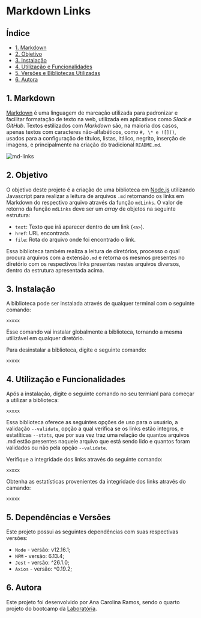 # Markdown Links

## Índice

* [1. Markdown](#1-markdown)
* [2. Objetivo](#2-objetivo)
* [3. Instalação](#3-instalação)
* [4. Utilização e Funcionalidades](#4-utilização-e-funcionalidades)
* [5. Versões e Bibliotecas Utilizadas](#5-versões-e-bibliotecas-utilizadas)
* [6. Autora](#6-autora)

## 1. Markdown

[Markdown](https://pt.wikipedia.org/wiki/Markdown) é uma linguagem de marcação utilizada para padronizar e 
facilitar formatação de texto na web, utilizada em aplicativos como *Slack e GitHub*. Textos estilizados 
com *Markdown* são, na maioria dos casos, apenas textos com caracteres não-alfabéticos, como `#, \* e ![]()`,
usados para a configuração de títulos, listas, itálico, negrito, inserção de imagens, e principalmente na 
criação do tradicional `README.md`.

![md-links](https://user-images.githubusercontent.com/110297/42118443-b7a5f1f0-7bc8-11e8-96ad-9cc5593715a6.jpg)

## 2. Objetivo

O objetivo deste projeto é a criação de uma biblioteca em [Node.js](https://nodejs.org/) utilizando Javascript para 
realizar a leitura de arquivos `.md` retornando os links em Markdown do respectivo arquivo através da função `mdLinks`. 
O valor de retorno da função `mdLinks` deve ser um *array* de objetos na seguinte estrutura:
  
  * `text`: Texto que irá aparecer dentro de um link (`<a>`).
  * `href`: URL encontrada.
  * `file`: Rota do arquivo onde foi encontrado o link.

Essa biblioteca também realiza a leitura de diretórios, processo o qual procura arquivos com a extensão`.md` e retorna os 
mesmos presentes no diretório com os respectivos links presentes nestes arquivos diversos, dentro da estrutura apresentada acima.

## 3. Instalação

A biblioteca pode ser instalada através de qualquer terminal com o seguinte comando:

`xxxxx`

Esse comando vai instalar globalmente a biblioteca, tornando a mesma utilizável em qualquer diretório.

Para desinstalar a biblioteca, digite o seguinte comando:

`xxxxx`

## 4. Utilização e Funcionalidades

Após a instalação, digite o seguinte comando no seu termianl para começar a utilizar a biblioteca:

`xxxxx`

Essa biblioteca oferece as seguintes opções de uso para o usuário, a validação `--validate`, opção a qual verifica 
se os links estão integros, e estatíticas `--stats`, que por sua vez traz uma relação de quantos arquivos .md estão 
presentes naquele arquivo que está sendo lido e quantos foram validados ou não pela opção `--validate`.

Verifique a integridade dos links através do seguinte comando:

`xxxxx`

Obtenha as estatísticas provenientes da integridade dos links através do camando:

`xxxxx`

## 5. Dependências e Versões

  Este projeto possui as seguintes dependências com suas respectivas versões:

* `Node` - versão: v12.16.1;
* `NPM` - versão: 6.13.4;
* `Jest` - versão: ^26.1.0;
* `Axios` - versão: ^0.19.2;

## 6. Autora

Este projeto foi desenvolvido por Ana Carolina Ramos, sendo o quarto projeto do bootcamp da [Laboratória](https://www.laboratoria.la/).

